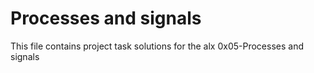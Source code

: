 Processes and signals
=====================================

This file contains project task solutions for the alx 0x05-Processes and signals
